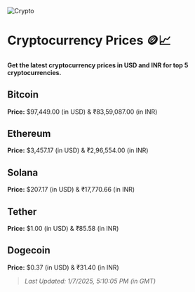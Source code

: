 
![Crypto](https://www.techguide.com.au/wp-content/uploads/2020/11/crypto3.jpeg)

# Cryptocurrency Prices 🪙📈

#### Get the latest cryptocurrency prices in USD and INR for top 5 cryptocurrencies.

## Bitcoin

**Price:** $97,449.00 (in USD) & ₹83,59,087.00 (in INR)

## Ethereum

**Price:** $3,457.17 (in USD) & ₹2,96,554.00 (in INR)

## Solana

**Price:** $207.17 (in USD) & ₹17,770.66 (in INR)

## Tether

**Price:** $1.00 (in USD) & ₹85.58 (in INR)

## Dogecoin

**Price:** $0.37 (in USD) & ₹31.40 (in INR)

> _Last Updated: 1/7/2025, 5:10:05 PM (in GMT)_

